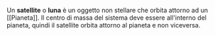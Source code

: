 Un **satellite** o **luna** è un oggetto non stellare che orbita attorno ad un [[Pianeta]]. Il centro di massa del sistema deve essere all'interno del pianeta, quindi il satellite orbita attorno al pianeta e non viceversa.